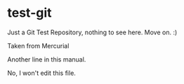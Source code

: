 test-git
========

Just a Git Test Repository, nothing to see here. Move on. :)

Taken from Mercurial

Another line in this manual.

No, I won't edit this file. 
